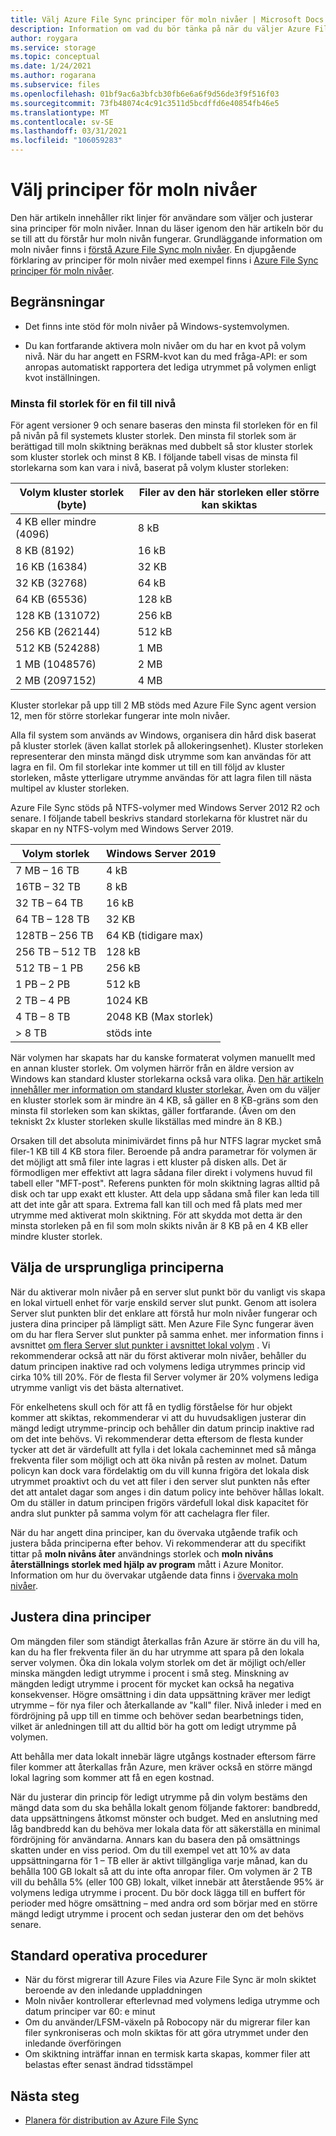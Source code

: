 ```yaml
---
title: Välj Azure File Sync principer för moln nivåer | Microsoft Docs
description: Information om vad du bör tänka på när du väljer Azure File Sync principer för moln nivåer.
author: roygara
ms.service: storage
ms.topic: conceptual
ms.date: 1/24/2021
ms.author: rogarana
ms.subservice: files
ms.openlocfilehash: 01bf9ac6a3bfcb30fb6e6a6f9d56de3f9f516f03
ms.sourcegitcommit: 73fb48074c4c91c3511d5bcdffd6e40854fb46e5
ms.translationtype: MT
ms.contentlocale: sv-SE
ms.lasthandoff: 03/31/2021
ms.locfileid: "106059283"
---
```

# <a name="choose-cloud-tiering-policies"></a>Välj principer för moln nivåer

Den här artikeln innehåller rikt linjer för användare som väljer och justerar sina principer för moln nivåer. Innan du läser igenom den här artikeln bör du se till att du förstår hur moln nivån fungerar. Grundläggande information om moln nivåer finns i [förstå Azure File Sync moln nivåer](storage-sync-cloud-tiering-overview.md). En djupgående förklaring av principer för moln nivåer med exempel finns i [Azure File Sync principer för moln nivåer](storage-sync-cloud-tiering-policy.md).

## <a name="limitations"></a>Begränsningar
- Det finns inte stöd för moln nivåer på Windows-systemvolymen.

- Du kan fortfarande aktivera moln nivåer om du har en kvot på volym nivå. När du har angett en FSRM-kvot kan du med fråga-API: er som anropas automatiskt rapportera det lediga utrymmet på volymen enligt kvot inställningen. 

### <a name="minimum-file-size-for-a-file-to-tier"></a>Minsta fil storlek för en fil till nivå

För agent versioner 9 och senare baseras den minsta fil storleken för en fil på nivån på fil systemets kluster storlek. Den minsta fil storlek som är berättigad till moln skiktning beräknas med dubbelt så stor kluster storlek som kluster storlek och minst 8 KB. I följande tabell visas de minsta fil storlekarna som kan vara i nivå, baserat på volym kluster storleken:

|Volym kluster storlek (byte) |Filer av den här storleken eller större kan skiktas  |
|----------------------------|---------|
|4 KB eller mindre (4096)      | 8 kB    |
|8 KB (8192)                 | 16 kB   |
|16 KB (16384)               | 32 KB   |
|32 KB (32768)               | 64 kB   |
|64 KB (65536)    | 128 kB  |
|128 KB (131072) | 256 kB |
|256 KB (262144) | 512 kB |
|512 KB (524288) | 1 MB |
|1 MB (1048576) | 2 MB |
|2 MB (2097152) | 4 MB |

Kluster storlekar på upp till 2 MB stöds med Azure File Sync agent version 12, men för större storlekar fungerar inte moln nivåer.

Alla fil system som används av Windows, organisera din hård disk baserat på kluster storlek (även kallat storlek på allokeringsenhet). Kluster storleken representerar den minsta mängd disk utrymme som kan användas för att lagra en fil. Om fil storlekar inte kommer ut till en till följd av kluster storleken, måste ytterligare utrymme användas för att lagra filen till nästa multipel av kluster storleken.

Azure File Sync stöds på NTFS-volymer med Windows Server 2012 R2 och senare. I följande tabell beskrivs standard storlekarna för klustret när du skapar en ny NTFS-volym med Windows Server 2019.

|Volym storlek    |Windows Server 2019             |
|---------------|--------------------------------|
|7 MB – 16 TB   | 4 kB                |
|16TB – 32 TB   | 8 kB                |
|32 TB – 64 TB   | 16 kB               |
|64 TB – 128 TB  | 32 KB               |
|128TB – 256 TB | 64 KB (tidigare max) |
|256 TB – 512 TB| 128 kB              |
|512 TB – 1 PB  | 256 kB              |
|1 PB – 2 PB    | 512 kB              |
|2 TB – 4 PB    | 1024 KB             |
|4 TB – 8 TB    | 2048 KB (Max storlek)  |
|> 8 TB         | stöds inte       |

När volymen har skapats har du kanske formaterat volymen manuellt med en annan kluster storlek. Om volymen härrör från en äldre version av Windows kan standard kluster storlekarna också vara olika. [Den här artikeln innehåller mer information om standard kluster storlekar.](https://support.microsoft.com/help/140365/default-cluster-size-for-ntfs-fat-and-exfat) Även om du väljer en kluster storlek som är mindre än 4 KB, så gäller en 8 KB-gräns som den minsta fil storleken som kan skiktas, gäller fortfarande. (Även om den tekniskt 2x kluster storleken skulle likställas med mindre än 8 KB.)

Orsaken till det absoluta minimivärdet finns på hur NTFS lagrar mycket små filer-1 KB till 4 KB stora filer. Beroende på andra parametrar för volymen är det möjligt att små filer inte lagras i ett kluster på disken alls. Det är förmodligen mer effektivt att lagra sådana filer direkt i volymens huvud fil tabell eller "MFT-post". Referens punkten för moln skiktning lagras alltid på disk och tar upp exakt ett kluster. Att dela upp sådana små filer kan leda till att det inte går att spara. Extrema fall kan till och med få plats med mer utrymme med aktiverat moln skiktning. För att skydda mot detta är den minsta storleken på en fil som moln skikts nivån är 8 KB på en 4 KB eller mindre kluster storlek. 

## <a name="selecting-your-initial-policies"></a>Välja de ursprungliga principerna

När du aktiverar moln nivåer på en server slut punkt bör du vanligt vis skapa en lokal virtuell enhet för varje enskild server slut punkt. Genom att isolera Server slut punkten blir det enklare att förstå hur moln nivåer fungerar och justera dina principer på lämpligt sätt. Men Azure File Sync fungerar även om du har flera Server slut punkter på samma enhet. mer information finns i avsnittet [om flera Server slut punkter i avsnittet lokal volym](storage-sync-cloud-tiering-policy.md#multiple-server-endpoints-on-a-local-volume) . Vi rekommenderar också att när du först aktiverar moln nivåer, behåller du datum principen inaktive rad och volymens lediga utrymmes princip vid cirka 10% till 20%. För de flesta fil Server volymer är 20% volymens lediga utrymme vanligt vis det bästa alternativet.

För enkelhetens skull och för att få en tydlig förståelse för hur objekt kommer att skiktas, rekommenderar vi att du huvudsakligen justerar din mängd ledigt utrymme-princip och behåller din datum princip inaktive rad om det inte behövs. Vi rekommenderar detta eftersom de flesta kunder tycker att det är värdefullt att fylla i det lokala cacheminnet med så många frekventa filer som möjligt och att öka nivån på resten av molnet. Datum policyn kan dock vara fördelaktig om du vill kunna frigöra det lokala disk utrymmet proaktivt och du vet att filer i den server slut punkten nås efter det att antalet dagar som anges i din datum policy inte behöver hållas lokalt. Om du ställer in datum principen frigörs värdefull lokal disk kapacitet för andra slut punkter på samma volym för att cachelagra fler filer.

När du har angett dina principer, kan du övervaka utgående trafik och justera båda principerna efter behov. Vi rekommenderar att du specifikt tittar på **moln nivåns åter** användnings storlek och **moln nivåns återställnings storlek med hjälp av program** mått i Azure Monitor. Information om hur du övervakar utgående data finns i [övervaka moln nivåer](storage-sync-monitor-cloud-tiering.md).

## <a name="adjusting-your-policies"></a>Justera dina principer

Om mängden filer som ständigt återkallas från Azure är större än du vill ha, kan du ha fler frekventa filer än du har utrymme att spara på den lokala server volymen. Öka din lokala volym storlek om det är möjligt och/eller minska mängden ledigt utrymme i procent i små steg. Minskning av mängden ledigt utrymme i procent för mycket kan också ha negativa konsekvenser. Högre omsättning i din data uppsättning kräver mer ledigt utrymme – för nya filer och återkallande av "kall" filer. Nivå inleder i med en fördröjning på upp till en timme och behöver sedan bearbetnings tiden, vilket är anledningen till att du alltid bör ha gott om ledigt utrymme på volymen.

Att behålla mer data lokalt innebär lägre utgångs kostnader eftersom färre filer kommer att återkallas från Azure, men kräver också en större mängd lokal lagring som kommer att få en egen kostnad. 

När du justerar din princip för ledigt utrymme på din volym bestäms den mängd data som du ska behålla lokalt genom följande faktorer: bandbredd, data uppsättningens åtkomst mönster och budget. Med en anslutning med låg bandbredd kan du behöva mer lokala data för att säkerställa en minimal fördröjning för användarna. Annars kan du basera den på omsättnings skatten under en viss period. Om du till exempel vet att 10% av data uppsättningarna för 1 – TB eller är aktivt tillgängliga varje månad, kan du behålla 100 GB lokalt så att du inte ofta anropar filer. Om volymen är 2 TB vill du behålla 5% (eller 100 GB) lokalt, vilket innebär att återstående 95% är volymens lediga utrymme i procent. Du bör dock lägga till en buffert för perioder med högre omsättning – med andra ord som börjar med en större mängd ledigt utrymme i procent och sedan justerar den om det behövs senare.

## <a name="standard-operating-procedures"></a>Standard operativa procedurer

- När du först migrerar till Azure Files via Azure File Sync är moln skiktet beroende av den inledande uppladdningen
- Moln nivåer kontrollerar efterlevnad med volymens lediga utrymme och datum principer var 60: e minut
- Om du använder/LFSM-växeln på Robocopy när du migrerar filer kan filer synkroniseras och moln skiktas för att göra utrymmet under den inledande överföringen 
- Om skiktning inträffar innan en termisk karta skapas, kommer filer att belastas efter senast ändrad tidsstämpel

## <a name="next-steps"></a>Nästa steg
* [Planera för distribution av Azure File Sync](storage-sync-files-planning.md)
